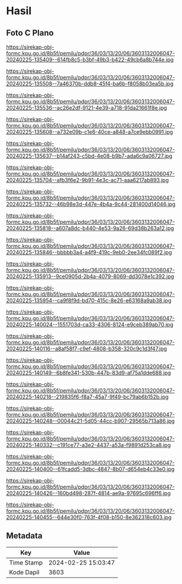 # Hasil

## Foto C Plano

https://sirekap-obj-formc.kpu.go.id/8b5f/pemilu/pdpr/36/03/13/20/06/3603132006047-20240225-135409--614fb8c5-b3bf-49b3-b422-49cb6a8b744e.jpg

https://sirekap-obj-formc.kpu.go.id/8b5f/pemilu/pdpr/36/03/13/20/06/3603132006047-20240225-135508--7a46370b-ddb8-45f4-ba6b-f8058b03ea5b.jpg

https://sirekap-obj-formc.kpu.go.id/8b5f/pemilu/pdpr/36/03/13/20/06/3603132006047-20240225-135536--ac26e2df-9121-4e39-a718-91da21661f8e.jpg

https://sirekap-obj-formc.kpu.go.id/8b5f/pemilu/pdpr/36/03/13/20/06/3603132006047-20240225-135608--a732e09b-c1e6-40ce-a848-a7ce9ebb0991.jpg

https://sirekap-obj-formc.kpu.go.id/8b5f/pemilu/pdpr/36/03/13/20/06/3603132006047-20240225-135637--b14af243-c5bd-4e08-b9b7-ada6c9a06727.jpg

https://sirekap-obj-formc.kpu.go.id/8b5f/pemilu/pdpr/36/03/13/20/06/3603132006047-20240225-135704--afb3f6e2-9b91-4e3c-ac71-aaa6217ab893.jpg

https://sirekap-obj-formc.kpu.go.id/8b5f/pemilu/pdpr/36/03/13/20/06/3603132006047-20240225-135732--46b98e3d-447e-4b4a-9c44-281400d14046.jpg

https://sirekap-obj-formc.kpu.go.id/8b5f/pemilu/pdpr/36/03/13/20/06/3603132006047-20240225-135818--a607a8dc-b440-4e53-9a26-69d38b263a12.jpg

https://sirekap-obj-formc.kpu.go.id/8b5f/pemilu/pdpr/36/03/13/20/06/3603132006047-20240225-135846--bbbbb3a4-a4f9-419c-9eb0-2ee34fc089f2.jpg

https://sirekap-obj-formc.kpu.go.id/8b5f/pemilu/pdpr/36/03/13/20/06/3603132006047-20240225-135913--9ce0905d-2b4a-4079-8069-dd3078e1c392.jpg

https://sirekap-obj-formc.kpu.go.id/8b5f/pemilu/pdpr/36/03/13/20/06/3603132006047-20240225-135954--ca9f8f9d-bd70-415c-8e26-e63168a9ab38.jpg

https://sirekap-obj-formc.kpu.go.id/8b5f/pemilu/pdpr/36/03/13/20/06/3603132006047-20240225-140024--1551703d-ca33-4306-8124-e9ceb389ab70.jpg

https://sirekap-obj-formc.kpu.go.id/8b5f/pemilu/pdpr/36/03/13/20/06/3603132006047-20240225-140116--a8af58f7-c9ef-4808-b358-320c9c1d3f47.jpg

https://sirekap-obj-formc.kpu.go.id/8b5f/pemilu/pdpr/36/03/13/20/06/3603132006047-20240225-140149--6b8fe341-530b-447b-83d9-af75a1dde688.jpg

https://sirekap-obj-formc.kpu.go.id/8b5f/pemilu/pdpr/36/03/13/20/06/3603132006047-20240225-140218--219835f6-f8a7-45a7-9f49-bc79ab6b152b.jpg

https://sirekap-obj-formc.kpu.go.id/8b5f/pemilu/pdpr/36/03/13/20/06/3603132006047-20240225-140248--00044c21-5d05-44cc-b907-29565b713a86.jpg

https://sirekap-obj-formc.kpu.go.id/8b5f/pemilu/pdpr/36/03/13/20/06/3603132006047-20240225-140332--c191ce77-a3e2-4437-a53a-f9891d253ca8.jpg

https://sirekap-obj-formc.kpu.go.id/8b5f/pemilu/pdpr/36/03/13/20/06/3603132006047-20240225-140400--61fcadd5-3dbc-4847-8b07-d654eb4c33e0.jpg

https://sirekap-obj-formc.kpu.go.id/8b5f/pemilu/pdpr/36/03/13/20/06/3603132006047-20240225-140426--160bd498-287f-4814-ae9a-97695c696ff6.jpg

https://sirekap-obj-formc.kpu.go.id/8b5f/pemilu/pdpr/36/03/13/20/06/3603132006047-20240225-140455--644e30f0-763f-4f08-b150-8e362318c603.jpg


## Metadata

| Key        | Value               |
| ---------- | ------------------- |
| Time Stamp | 2024-02-25 15:03:47 |
| Kode Dapil | 3603                |



